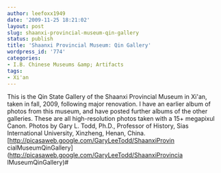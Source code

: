 ```yaml
---
author: leefoxx1949
date: '2009-11-25 18:21:02'
layout: post
slug: shaanxi-provincial-museum-qin-gallery
status: publish
title: 'Shaanxi Provincial Museum: Qin Gallery'
wordpress_id: '774'
categories:
- I.B. Chinese Museums &amp; Artifacts
tags:
- Xi'an
---
```


This is the Qin State Gallery of the Shaanxi Provincial Museum in Xi'an, taken
in fall, 2009, following major renovation. I have an earlier album of photos
from this museum, and have posted further albums of the other galleries. These
are all high-resolution photos taken with a 15+ megapixul Canon. Photos by
Gary L. Todd, Ph.D., Professor of History, Sias International University,
Xinzheng, Henan, China. [http://picasaweb.google.com/GaryLeeTodd/ShaanxiProvin
cialMuseumQinGallery](http://picasaweb.google.com/GaryLeeTodd/ShaanxiProvincia
lMuseumQinGallery)#

